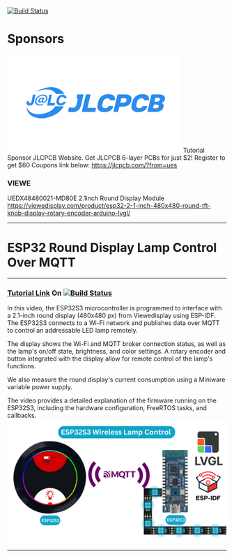 
[![Build Status](https://img.shields.io/badge/USEFUL%20ELECTRONICS-YOUTUBE-red)](https://www.youtube.com/user/wardzx1)

# Sponsors

![Banner](https://github.com/UsefulElectronics/esp32s3-2.1inch-lvgl/blob/main/banner/logo%20-%20white2.png)
Tutorial Sponsor JLCPCB Website. Get JLCPCB 6-layer PCBs for just $2! Register to get $60 Coupons link below:
https://jlcpcb.com/?from=ues

### VIEWE
UEDX48480021-MD80E 2.1inch Round Display Module
https://viewedisplay.com/product/esp32-2-1-inch-480x480-round-tft-knob-display-rotary-encoder-arduino-lvgl/

***

# ESP32 Round Display Lamp Control Over MQTT
***
### [Tutorial Link](https://youtu.be/PwD3RC23oUE) On [![Build Status](https://img.shields.io/badge/YouTube-FF0000?style=for-the-badge&logo=youtube&logoColor=white)](https://www.youtube.com/wardzx1) 

In this video, the ESP32S3 microcontroller is programmed to interface with a 2.1-inch round display (480x480 px) from Viewedisplay using ESP-IDF. The ESP32S3 connects to a Wi-Fi network and publishes data over MQTT to control an addressable LED lamp remotely.

The display shows the Wi-Fi and MQTT broker connection status, as well as the lamp's on/off state, brightness, and color settings. A rotary encoder and button integrated with the display allow for remote control of the lamp's functions.

We also measure the round display's current consumption using a Miniware variable power supply.

The video provides a detailed explanation of the firmware running on the ESP32S3, including the hardware configuration, FreeRTOS tasks, and callbacks. 
![Circuit Diagram](https://github.com/UsefulElectronics/esp32s3-2.1inch-lvgl/blob/main/circuit%20diagram/ESP32%20Round%20Display%20Lamp%20Control%20Over%20MQTT.png)
***

